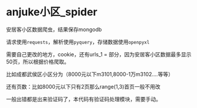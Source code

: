 # anjuke小区_spider
安居客小区数据爬虫，结果保存mongodb

请求使用`requests`，解析使用`pyquery`，存储数据使用`openpyxl`

需要自己更改的地方，cookie，还有urls_1 = 部分，因为安居客小区数据最多显示50页，所以根据价格爬取。

比如成都武侯区小区分为（8000元以下m3101,8000-1万m3102....等等）

还有页数：比如8000元以下只有2页那么range(1,3)首页一般不用改

一般出错都是出来验证码了，本代码有验证码处理模块，需要手动。


